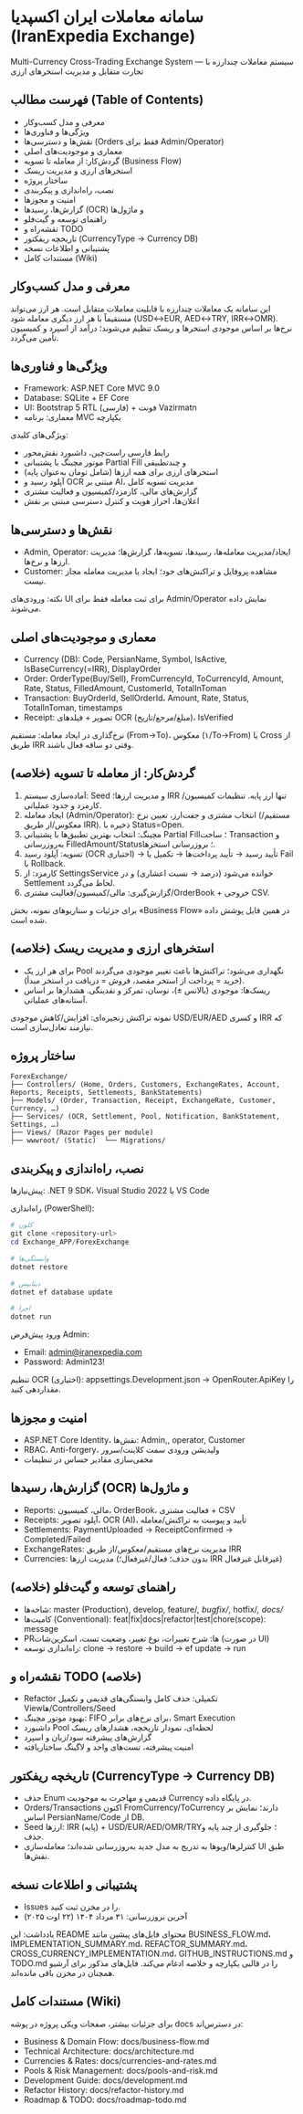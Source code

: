 # سامانه معاملات  ایران اکسپدیا (IranExpedia Exchange)

Multi-Currency Cross-Trading Exchange System — سیستم معاملات  چندارزه با تجارت متقابل و مدیریت استخرهای ارزی

## فهرست مطالب (Table of Contents)
- معرفی و مدل کسب‌وکار
- ویژگی‌ها و فناوری‌ها
- نقش‌ها و دسترسی‌ها (Orders فقط برای Admin/Operator)
- معماری و موجودیت‌های اصلی
- گردش‌کار: از معامله تا تسویه (Business Flow)
- استخرهای ارزی و مدیریت ریسک
- ساختار پروژه
- نصب، راه‌اندازی و پیکربندی
- امنیت و مجوزها
- گزارش‌ها، رسیدها (OCR) و ماژول‌ها
- راهنمای توسعه و گیت‌فلو
- نقشه‌راه و TODO
- تاریخچه ریفکتور (CurrencyType → Currency DB)
- پشتیبانی و اطلاعات نسخه
 - مستندات کامل (Wiki)

## معرفی و مدل کسب‌وکار
این سامانه یک معاملات  چندارزه با قابلیت معاملات متقابل است. هر ارز می‌تواند مستقیماً با هر ارز دیگری معامله شود (USD↔EUR, AED↔TRY, IRR↔OMR). نرخ‌ها بر اساس موجودی استخرها و ریسک تنظیم می‌شوند؛ درآمد از اسپرد و کمیسیون تأمین می‌گردد.

## ویژگی‌ها و فناوری‌ها
- Framework: ASP.NET Core MVC 9.0
- Database: SQLite + EF Core
- UI: Bootstrap 5 RTL (فارسی) + فونت Vazirmatn
- معماری: برنامه MVC یکپارچه

ویژگی‌های کلیدی:
- رابط فارسی راست‌چین، داشبورد نقش‌محور
- موتور مچینگ با پشتیبانی Partial Fill و چند‌تطبیقی
- استخرهای ارزی برای همه ارزها (شامل تومان به‌عنوان پایه)
- آپلود رسید و OCR مبتنی بر AI، مدیریت تسویه کامل
- گزارش‌های مالی، کارمزد/کمیسیون و فعالیت مشتری
- اعلان‌ها، احراز هویت و کنترل دسترسی مبتنی بر نقش

## نقش‌ها و دسترسی‌ها
- Admin, Operator: ایجاد/مدیریت معامله‌ها، رسیدها، تسویه‌ها، گزارش‌ها؛ مدیریت ارزها و نرخ‌ها.
- Customer: مشاهده پروفایل و تراکنش‌های خود؛ ایجاد یا مدیریت معامله مجاز نیست.

نکته: ورودی‌های UI برای ثبت معامله فقط برای Admin/Operator نمایش داده می‌شوند.

## معماری و موجودیت‌های اصلی
- Currency (DB): Code, PersianName, Symbol, IsActive, IsBaseCurrency(=IRR), DisplayOrder
- Order: OrderType(Buy/Sell), FromCurrencyId, ToCurrencyId, Amount, Rate, Status, FilledAmount, CustomerId, TotalInToman
- Transaction: BuyOrderId, SellOrderId، Amount, Rate, Status, TotalInToman, timestamps
- Receipt: تصویر + فیلدهای OCR (مبلغ/مرجع/تاریخ)، IsVerified

نرخ‌گذاری در ایجاد معامله: مستقیم (From→To)، معکوس (۱/To→From) یا Cross از طریق IRR وقتی دو ساقه فعال باشند.

## گردش‌کار: از معامله تا تسویه (خلاصه)
1) آماده‌سازی سیستم: Seed و مدیریت ارزها؛ IRR تنها ارز پایه. تنظیمات کمیسیون/کارمزد و حدود عملیاتی.
2) ایجاد معامله (Admin/Operator): انتخاب مشتری و جفت‌ارز، تعیین نرخ (مستقیم/معکوس/از طریق IRR). ذخیره با Status=Open.
3) مچینگ: انتخاب بهترین تطبیق‌ها با پشتیبانی Partial Fill؛ ساخت Transaction و به‌روزرسانی FilledAmount/Status؛ بروزرسانی استخرها.
4) تسویه: آپلود رسید (OCR اختیاری) → تأیید رسید → تأیید پرداخت‌ها → تکمیل یا Fail با Rollback.
5) کارمزد: از SettingsService خوانده می‌شود (درصد → نسبت اعشاری) و در Settlement لحاظ می‌گردد.
6) گزارش‌گیری: مالی/کمیسیون/فعالیت مشتری/OrderBook + خروجی CSV.

برای جزئیات و سناریوهای نمونه، بخش «Business Flow» در همین فایل پوشش داده شده است.

## استخرهای ارزی و مدیریت ریسک (خلاصه)
- برای هر ارز یک Pool نگهداری می‌شود؛ تراکنش‌ها باعث تغییر موجودی می‌گردند (خرید = پرداخت از استخر مقصد، فروش = دریافت در استخر مبدأ).
- ریسک‌ها: موجودی (بالانس ±)، نوسان، تمرکز و نقدینگی. هشدارها بر اساس آستانه‌های عملیاتی.

نمونه تراکنش زنجیره‌ای: افزایش/کاهش موجودی USD/EUR/AED و کسری IRR که نیازمند تعادل‌سازی است.

## ساختار پروژه
```
ForexExchange/
├── Controllers/ (Home, Orders, Customers, ExchangeRates, Account, Reports, Receipts, Settlements, BankStatements)
├── Models/ (Order, Transaction, Receipt, ExchangeRate, Customer, Currency, …)
├── Services/ (OCR, Settlement, Pool, Notification, BankStatement, Settings, …)
├── Views/ (Razor Pages per module)
├── wwwroot/ (Static)  └── Migrations/
```

## نصب، راه‌اندازی و پیکربندی
پیش‌نیازها: .NET 9 SDK، Visual Studio 2022 یا VS Code

راه‌اندازی (PowerShell):
```powershell
# کلون
git clone <repository-url>
cd Exchange_APP/ForexExchange

# وابستگی‌ها
dotnet restore

# دیتابیس
dotnet ef database update

# اجرا
dotnet run
```

ورود پیش‌فرض Admin:
- Email: admin@iranexpedia.com
- Password: Admin123!

تنظیم OCR (اختیاری): appsettings.Development.json → OpenRouter.ApiKey را مقداردهی کنید.

## امنیت و مجوزها
- ASP.NET Core Identity، نقش‌ها: Admin,, operator, Customer
- RBAC، Anti-forgery، ولیدیشن ورودی سمت کلاینت/سرور
- مخفی‌سازی مقادیر حساس در تنظیمات

## گزارش‌ها، رسیدها (OCR) و ماژول‌ها
- Reports: مالی، کمیسیون، OrderBook، فعالیت مشتری + CSV
- Receipts: آپلود تصویر، OCR (AI)، تأیید و پیوست به تراکنش/معامله
- Settlements: PaymentUploaded → ReceiptConfirmed → Completed/Failed
- ExchangeRates: مدیریت نرخ‌های مستقیم/معکوس/از طریق IRR
- Currencies: مدیریت ارزها (بدون حذف؛ فعال/غیرفعال؛ IRR غیرقابل غیرفعال)

## راهنمای توسعه و گیت‌فلو (خلاصه)
- شاخه‌ها: master (Production), develop, feature/*, bugfix/*, hotfix/*, docs/*
- کامیت‌ها (Conventional): feat|fix|docs|refactor|test|chore(scope): message
- PRها: شرح تغییرات، نوع تغییر، وضعیت تست، اسکرین‌شات (در صورت UI)
- راه‌اندازی توسعه: clone → restore → build → ef update → run

## نقشه‌راه و TODO (خلاصه)
- Refactor تکمیلی: حذف کامل وابستگی‌های قدیمی و تکمیل Viewها/Controllers/Seed
- بهبود موتور مچینگ: FIFO برای نرخ‌های برابر، Smart Execution
- داشبورد Pool لحظه‌ای، نمودار تاریخچه، هشدارهای ریسک
- گزارش‌های پیشرفته سود/زیان و اسپرد
- امنیت پیشرفته، تست‌های واحد و لاگینگ ساختاریافته

## تاریخچه ریفکتور (CurrencyType → Currency DB)
- حذف Enum قدیمی و مهاجرت به موجودیت Currency در پایگاه داده.
- Orders/Transactions اکنون FromCurrency/ToCurrency دارند؛ نمایش بر اساس PersianName/Code از DB.
- Seed ارزها: IRR (پایه) + USD/EUR/AED/OMR/TRY؛ جلوگیری از چند پایه و حذف.
- کنترلرها/ویوها به تدریج به مدل جدید به‌روزرسانی شده‌اند؛ معامله‌سازی UI طبق نقش‌ها.

## پشتیبانی و اطلاعات نسخه
- Issues را در مخزن ثبت کنید.
- آخرین بروزرسانی: ۳۱ مرداد ۱۴۰۴ (۲۲ اوت ۲۰۲۵)

یادداشت: این README محتوای فایل‌های پیشین مانند BUSINESS_FLOW.md، IMPLEMENTATION_SUMMARY.md، REFACTOR_SUMMARY.md، CROSS_CURRENCY_IMPLEMENTATION.md، GITHUB_INSTRUCTIONS.md و TODO.md را در قالبی یکپارچه و خلاصه ادغام می‌کند. فایل‌های مذکور برای آرشیو همچنان در مخزن باقی مانده‌اند.

## مستندات کامل (Wiki)
برای جزئیات بیشتر، صفحات ویکی پروژه در پوشه docs در دسترس‌اند:
- Business & Domain Flow: docs/business-flow.md
- Technical Architecture: docs/architecture.md
- Currencies & Rates: docs/currencies-and-rates.md
- Pools & Risk Management: docs/pools-and-risk.md
- Development Guide: docs/development.md
- Refactor History: docs/refactor-history.md
- Roadmap & TODO: docs/roadmap-todo.md
